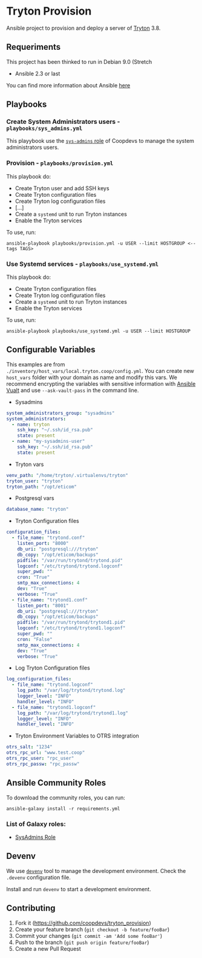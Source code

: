 # Tryton Provision

Ansible project to provision and deploy a server of [Tryton](http://www.tryton.org/) 3.8.

## Requeriments

This project has been thinked to run in Debian 9.0 (Stretch

* Ansible 2.3 or last

You can find more information about Ansible [here](http://docs.ansible.com/)

## Playbooks

### Create System Administrators users - `playbooks/sys_admins.yml`

This playybook use the [`sys-admins` role](https://github.com/coopdevs/sys-admins-role) of Coopdevs to manage the system administrators users.

### Provision - `playbooks/provision.yml`
This playbook do:

* Create Tryton user and add SSH keys
* Create Tryton configuration files
* Create Tryton log configuration files
* [...]
* Create a `systemd` unit to run Tryton instances
* Enable the Tryton services

To use, run:
```
ansible-playbook playbooks/provision.yml -u USER --limit HOSTGROUP <--tags TAGS>
```

### Use Systemd services - `playbooks/use_systemd.yml`

This playbook do:

* Create Tryton configuration files
* Create Tryton log configuration files
* Create a `systemd` unit to run Tryton instances
* Enable the Tryton services

To use, run:
```
ansible-playbook playbooks/use_systemd.yml -u USER --limit HOSTGROUP
```

## Configurable Variables

This examples are from `./inventory/host_vars/local.tryton.coop/config.yml`. You can create new `host_vars` folder with your domain as name and modify this vars.
We recommend encrypting the variables with sensitive information with [Ansible Vualt](https://docs.ansible.com/ansible/2.4/vault.html) and use `--ask-vault-pass` in the command line.

* Sysadmins
```YAML
system_administrators_group: "sysadmins"
system_administrators:
  - name: tryton
    ssh_key: "~/.ssh/id_rsa.pub"
    state: present
  - name: "my-sysadmins-user"
    ssh_key: "~/.ssh/id_rsa.pub"
    state: present
```

* Tryton vars
```YAML
venv_path: "/home/tryton/.virtualenvs/tryton"
tryton_user: "tryton"
tryton_path: "/opt/eticom"
```

* Postgresql vars
```YAML
database_name: "tryton"
```

* Tryton Configuration files
```YAML
configuration_files:
  - file_name: "trytond.conf"
    listen_port: "8000"
    db_uri: "postgresql:///tryton"
    db_copy: "/opt/eticom/backups"
    pidfile: "/var/run/trytond/trytond.pid"
    logconf: "/etc/trytond/trytond.logconf"
    super_pwd: ""
    cron: "True"
    smtp_max_connections: 4
    dev: "True"
    verbose: "True"
  - file_name: "trytond1.conf"
    listen_port: "8001"
    db_uri: "postgresql:///tryton"
    db_copy: "/opt/eticom/backups"
    pidfile: "/var/run/trytond/trytond1.pid"
    logconf: "/etc/trytond/trytond1.logconf"
    super_pwd: ""
    cron: "False"
    smtp_max_connections: 4
    dev: "True"
    verbose: "True"
```

* Log Tryton Configuration files
```YAML
log_configuration_files:
  - file_name: "trytond.logconf"
    log_path: "/var/log/trytond/trytond.log"
    logger_level: "INFO"
    handler_level: "INFO"
  - file_name: "trytond1.logconf"
    log_path: "/var/log/trytond/trytond1.log"
    logger_level: "INFO"
    handler_level: "INFO"
```

* Tryton Environment Variables to OTRS integration
```YAML
otrs_salt: "1234"
otrs_rpc_url: "www.test.coop"
otrs_rpc_user: "rpc_user"
otrs_rpc_passw: "rpc_passw"
```

## Ansible Community Roles

To download the community roles, you can run:
```
ansible-galaxy install -r requirements.yml
```

### List of Galaxy roles:

* [SysAdmins Role](https://galaxy.ansible.com/coopdevs/sys-admins-role)

## Devenv

We use [`devenv`](https://github.com/coopdevs/devenv) tool to manage the development environment. Check the `.devenv` configuration file.

Install and run `devenv` to start a development environment.

## Contributing

1. Fork it (<https://github.com/coopdevs/tryton_provision>)
2. Create your feature branch (`git checkout -b feature/fooBar`)
3. Commit your changes (`git commit -am 'Add some fooBar'`)
4. Push to the branch (`git push origin feature/fooBar`)
5. Create a new Pull Request
